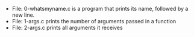 * File: 0-whatsmyname.c is a program that prints its name, followed by a new line.
* File: 1-args.c prints the number of arguments passed in a function
* File: 2-args.c prints all arguments it receives
